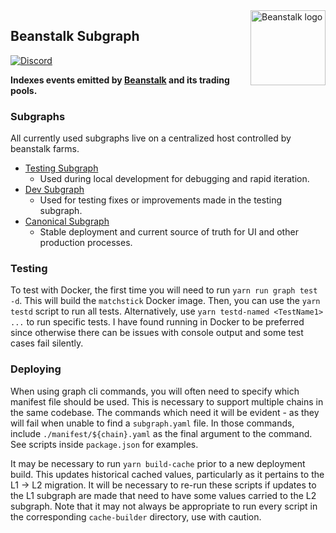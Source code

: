<img src="https://github.com/BeanstalkFarms/Beanstalk-Brand-Assets/blob/main/BEAN/bean-128x128.png" alt="Beanstalk logo" align="right" width="120" />

## Beanstalk Subgraph

[![Discord][discord-badge]][discord-url]

[discord-badge]: https://img.shields.io/discord/880413392916054098?label=Beanstalk
[discord-url]: https://discord.gg/beanstalk

**Indexes events emitted by [Beanstalk](https://etherscan.io/address/0xc1e088fc1323b20bcbee9bd1b9fc9546db5624c5) and its trading pools.**

### Subgraphs

All currently used subgraphs live on a centralized host controlled by beanstalk farms.

- [Testing Subgraph](https://graph.node.bean.money/subgraphs/name/bean-testing)
  - Used during local development for debugging and rapid iteration.
- [Dev Subgraph](https://graph.node.bean.money/subgraphs/name/bean-dev)
  - Used for testing fixes or improvements made in the testing subgraph.
- [Canonical Subgraph](https://graph.node.bean.money/subgraphs/name/bean)
  - Stable deployment and current source of truth for UI and other production processes.

### Testing

To test with Docker, the first time you will need to run `yarn run graph test -d`. This will build the `matchstick` Docker image. Then, you can use the `yarn testd` script to run all tests. Alternatively, use `yarn testd-named <TestName1> ...` to run specific tests. I have found running in Docker to be preferred since otherwise there can be issues with console output and some test cases fail silently.

### Deploying

When using graph cli commands, you will often need to specify which manifest file should be used. This is necessary to support multiple chains in the same codebase. The commands which need it will be evident - as they will fail when unable to find a `subgraph.yaml` file. In those commands, include `./manifest/${chain}.yaml` as the final argument to the command. See scripts inside `package.json` for examples.

It may be necessary to run `yarn build-cache` prior to a new deployment build. This updates historical cached values, particularly as it pertains to the L1 -> L2 migration. It will be necessary to re-run these scripts if updates to the L1 subgraph are made that need to have some values carried to the L2 subgraph. Note that it may not always be appropriate to run every script in the corresponding `cache-builder` directory, use with caution.
